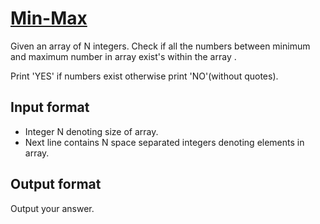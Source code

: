 # [Min-Max][link]

Given an array of N integers. Check if all the numbers between minimum and maximum number in array exist's within the array .

Print 'YES' if numbers exist otherwise print 'NO'(without quotes).

## Input format

- Integer N denoting size of array.
- Next line contains N space separated integers denoting elements in array.

## Output format

Output your answer.

[link]: https://www.hackerearth.com/practice/basic-programming/implementation/basics-of-implementation/practice-problems/algorithm/min-max-3/
